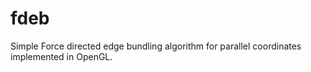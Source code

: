 fdeb
====

Simple Force directed edge bundling algorithm for parallel coordinates implemented in OpenGL.
